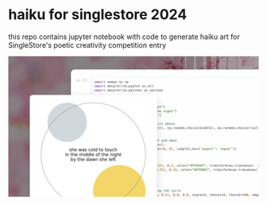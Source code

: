 # haiku for singlestore 2024
this repo contains jupyter notebook with code to generate haiku art for SingleStore's poetic creativity competition entry

![haiku](haiku_blog.png)
